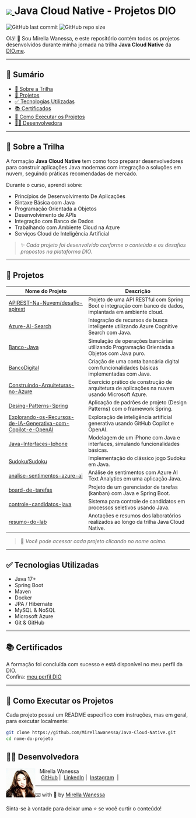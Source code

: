 <h1>
    <a href="https://www.dio.me/">
        <img align="center" width="40px" src="https://hermes.digitalinnovation.one/assets/diome/logo-minimized.png">
    </a>
    <span> Java Cloud Native - Projetos DIO</span>
</h1>

![GitHub last commit](https://img.shields.io/github/last-commit/Mirellawanessa/Java-Cloud-Native)
![GitHub repo size](https://img.shields.io/github/repo-size/Mirellawanessa/Java-Cloud-Native)

Olá! 👋 Sou Mirella Wanessa, e este repositório contém todos os projetos desenvolvidos durante minha jornada na trilha **Java Cloud Native** da [DIO.me](https://www.dio.me/).

---

## 📌 Sumário

- [🧠 Sobre a Trilha](#-sobre-a-trilha)
- [📁 Projetos](#-projetos)
- [✅ Tecnologias Utilizadas](#-tecnologias-utilizadas)
- [📚 Certificados](#-certificados)
- [📌 Como Executar os Projetos](#-como-executar-os-projetos)
- [👩‍💻 Desenvolvedora](#-desenvolvedora)

---

## 🧠 Sobre a Trilha

A formação **Java Cloud Native** tem como foco preparar desenvolvedores para construir aplicações Java modernas com integração a soluções em nuvem, seguindo práticas recomendadas de mercado.

Durante o curso, aprendi sobre:

- Princípios de Desenvolvimento De Aplicações
- Sintaxe Básica com Java
- Programação Orientada a Objetos
- Desenvolvimento de APIs
- Integração com Banco de Dados
- Trabalhando com Ambiente Cloud na Azure
- Serviços Cloud de Inteligência Artificial

> ✨ *Cada projeto foi desenvolvido conforme o conteúdo e os desafios propostos na plataforma DIO.*

---

## 📁 Projetos

| Nome do Projeto | Descrição |
|-----------------|-----------|
| [APIREST-Na-Nuvem/desafio-apirest](https://github.com/Mirellawanessa/Java-Cloud-Native/tree/main/APIREST-Na-Nuvem/desafio-apirest) | Projeto de uma API RESTful com Spring Boot e integração com banco de dados, implantada em ambiente cloud. |
| [Azure-AI-Search](https://github.com/Mirellawanessa/Java-Cloud-Native/tree/main/Azure-AI-Search) | Integração de recursos de busca inteligente utilizando Azure Cognitive Search com Java. |
| [Banco-Java](https://github.com/Mirellawanessa/Java-Cloud-Native/tree/main/Banco-Java) | Simulação de operações bancárias utilizando Programação Orientada a Objetos com Java puro. |
| [BancoDigital](https://github.com/Mirellawanessa/Java-Cloud-Native/tree/main/BancoDigital) | Criação de uma conta bancária digital com funcionalidades básicas implementadas com Java. |
| [Construindo-Arquiteturas-no-Azure](https://github.com/Mirellawanessa/Java-Cloud-Native/tree/main/Construindo-Arquiteturas-no-Azure) | Exercício prático de construção de arquitetura de aplicações na nuvem usando Microsoft Azure. |
| [Desing-Patterns-Spring](https://github.com/Mirellawanessa/Java-Cloud-Native/tree/main/Desing-Patterns-Spring) | Aplicação de padrões de projeto (Design Patterns) com o framework Spring. |
| [Explorando-os-Recursos-de-IA-Generativa-com-Copilot-e-OpenAI](https://github.com/Mirellawanessa/Java-Cloud-Native/tree/main/Explorando-os-Recursos-de-IA-Generativa-com-Copilot-e-OpenAI) | Exploração de inteligência artificial generativa usando GitHub Copilot e OpenAI. |
| [Java-Interfaces-Iphone](https://github.com/Mirellawanessa/Java-Cloud-Native/tree/main/Java-Interfaces-Iphone) | Modelagem de um iPhone com Java e interfaces, simulando funcionalidades básicas. |
| [Sudoku/Sudoku](https://github.com/Mirellawanessa/Java-Cloud-Native/tree/main/Sudoku/Sudoku) | Implementação do clássico jogo Sudoku em Java. |
| [analise-sentimentos-azure-ai](https://github.com/Mirellawanessa/Java-Cloud-Native/tree/main/analise-sentimentos-azure-ai) | Análise de sentimentos com Azure AI Text Analytics em uma aplicação Java. |
| [board-de-tarefas](https://github.com/Mirellawanessa/Java-Cloud-Native/tree/main/board-de-tarefas) | Projeto de um gerenciador de tarefas (kanban) com Java e Spring Boot. |
| [controle-candidatos-java](https://github.com/Mirellawanessa/Java-Cloud-Native/tree/main/controle-candidatos-java) | Sistema para controle de candidatos em processos seletivos usando Java. |
| [resumo-do-lab](https://github.com/Mirellawanessa/Java-Cloud-Native/tree/main/resumo-do-lab) | Anotações e resumos dos laboratórios realizados ao longo da trilha Java Cloud Native. |

> 🔗 *Você pode acessar cada projeto clicando no nome acima.*

---

## ✅ Tecnologias Utilizadas

- Java 17+
- Spring Boot
- Maven
- Docker
- JPA / Hibernate
- MySQL & NoSQL
- Microsoft Azure
- Git & GitHub

---

## 📚 Certificados

A formação foi concluída com sucesso e está disponível no meu perfil da DIO.  
Confira: [meu perfil DIO](https://web.dio.me/users/mirellawanessacorreia?tab=achievements)

---

## 📌 Como Executar os Projetos

Cada projeto possui um README específico com instruções, mas em geral, para executar localmente:

```bash
git clone https://github.com/Mirellawanessa/Java-Cloud-Native.git
cd nome-do-projeto
```

## 👩‍💻 Desenvolvedora

<p>
    <img 
      align="left" 
      width="80" 
      src="https://github.com/Mirellawanessa/DIO-Trilha-Java-Basico/blob/main/GitHub/imagens/User.jpeg?raw=true"
    />
    <p>&nbsp;&nbsp;&nbsp;Mirella Wanessa<br>
    &nbsp;&nbsp;&nbsp;
    <a href="https://github.com/Mirellawanessa">GitHub</a>&nbsp;|&nbsp;
    <a href="https://www.linkedin.com/in/mirellawanessa/">LinkedIn</a>&nbsp;|&nbsp;
    <a href="https://www.instagram.com/_mirella.page/?next=%2F">Instagram</a>
    &nbsp;|&nbsp;</p>
</p>

---

⌨️ with 💜 by [Mirella Wanessa](https://github.com/Mirellawanessa)

Sinta-se à vontade para deixar uma ⭐ se você curtir o conteúdo!
